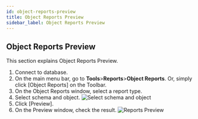 ```yaml
---
id: object-reports-preview
title: Object Reports Preview
sidebar_label: Object Reports Preview
---
```


## Object Reports Preview

This section explains Object Reports Preview.

1. Connect to database.
2. On the main menu bar, go to **Tools**>**Reports**>**Object Reports**. Or, simply click [Object Reports] on the Toolbar.
3. On the Object Reports window, select a report type.
4. Select schema and object.
![Select schema and object](https://s3.ap-northeast-2.amazonaws.com/sqlgate-manual-content/AAA342E7FDEF271CC30374351570BC90.jpg)
5. Click [Preview].
6. On the Preview window, check the result.
![Reports Preview](https://s3.ap-northeast-2.amazonaws.com/sqlgate-manual-content/C6C0E51845C88BB3AEFE9E9994138FC5.jpg)